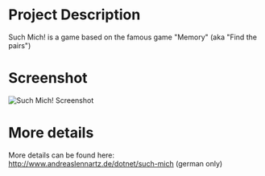 # Project Description
Such Mich! is a game based on the famous game "Memory" (aka "Find the pairs")

# Screenshot
![Such Mich! Screenshot](http://www.andreaslennartz.de/_/rsrc/1439100614653/dotnet/such-mich/SuchMichScreen1.PNG?height=310&width=400)

# More details
More details can be found here:
http://www.andreaslennartz.de/dotnet/such-mich
(german only)
